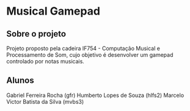 # Musical Gamepad

## Sobre o projeto

Projeto proposto pela cadeira IF754 - Computação Musical e Processamento de Som, cujo objetivo é desenvolver um gamepad controlado por notas musicais.

## Alunos

Gabriel Ferreira Rocha (gfr)
Humberto Lopes de Souza (hlfs2)
Marcelo Victor Batista da Silva (mvbs3)
